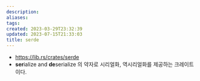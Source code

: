 ```yaml
---
description:
aliases: 
tags: 
created: 2023-03-29T23:32:39
updated: 2023-07-15T21:33:03
title: serde
---
```

- https://lib.rs/crates/serde
- **ser**ialize and **de**serialize 의 약자로 시리얼화, 역시리얼화를 제공하는 크레이트이다.
